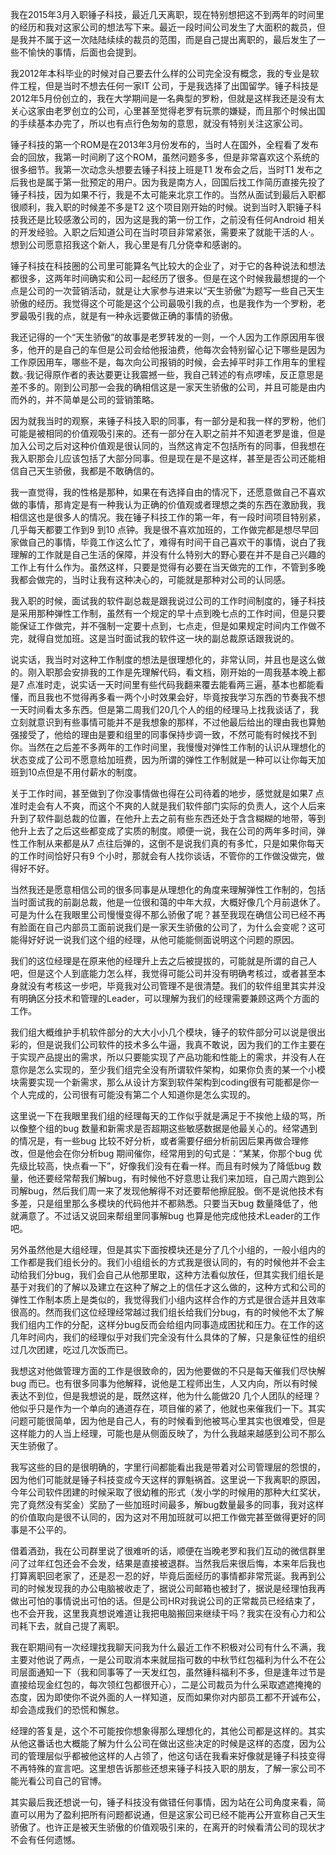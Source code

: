 我在2015年3月入职锤子科技，最近几天离职，现在特别想把这不到两年的时间里的经历和我对这家公司的想法写下来。最近一段时间公司发生了大面积的裁员，但是我并不属于这一次陆陆续续的裁员的范围，而是自己提出离职的，最后发生了一些不愉快的事情，后面也会提到。

我2012年本科毕业的时候对自己要去什么样的公司完全没有概念，我的专业是软件工程，但是当时不想去任何一家IT 公司，于是我选择了出国留学。锤子科技是2012年5月份创立的，我在大学期间是一名典型的罗粉，但就是这样我还是没有太关心这家由老罗创立的公司，心里甚至觉得老罗有玩票的嫌疑，而且那个时候出国的手续基本办完了，所以也有点行色匆匆的意思，就没有特别关注这家公司。

锤子科技的第一个ROM是在2013年3月份发布的，当时人在国外，全程看了发布会的回放，我第一时间刷了这个ROM，虽然问题多多，但是非常喜欢这个系统的很多细节。我第一次动念头想要去锤子科技上班是T1 发布会之后，当时T1 发布之后我也是属于第一批预定的用户。因为我是南方人，回国后找工作简历直接先投了锤子科技，因为如果不行，我是不太可能来北京工作的。当然从面试到最后入职都很顺利，我入职的时候差不多是T2 这个项目刚开始的时候。说到当时入职锤子科技我还是比较感激公司的，因为这是我的第一份工作，之前没有任何Android 相关的开发经验。入职之后知道公司在当时项目非常紧张，需要来了就能干活的人·。想到公司愿意招我这个新人，我心里是有几分侥幸和感谢的。

锤子科技在科技圈的公司里可能算名气比较大的企业了，对于它的各种说法和想法都很多，这两年时间确实和公司一起经历了很多。但是在这个时候我最想提的一个点是公司的一次营销活动，就是让大家参与进来以“天生骄傲”为题写一些自己天生骄傲的经历。我觉得这个可能是这个公司最吸引我的点，也是我作为一个罗粉，老罗最吸引我的点，就是有一种永远要做正确的事情的骄傲。

我还记得的一个“天生骄傲”的故事是老罗转发的一则，一个人因为工作原因用车很多，他开的是自己的车但是公司会给他报油费，他每次会特别留心记下哪些是因为工作原因用车，哪些不是，每次向公司报销的时候，会去掉平时非工作用车的里程数。·我记得原作者的表达要更让我震撼一些，我自己转述的有点啰嗦，反正意思是差不多的。刚到公司那一会我的确相信这是一家天生骄傲的公司，并且可能是由内而外的，并不简单是公司的营销策略。

因为就我当时的观察，来锤子科技入职的同事，有一部分是和我一样的罗粉，他们可能是被相同的价值观吸引来的。还有一部分在入职之前并不知道老罗是谁，但是加入公司之后对这种价值观是很认同的，当然这肯定不包括所有的同事，但我想在我入职那会儿应该包括了大部分同事。但是现在是不是这样，甚至是否公司还能相信自己天生骄傲，我都是不敢确信的。

我一直觉得，我的性格是那种，如果在有选择自由的情况下，还愿意做自己不喜欢做的事情，那肯定是有一种我认为正确的价值观或者理想之类的东西在激励我，我相信这也是很多人的情况。我在锤子科技工作的第一年，有一段时间项目特别紧，几乎每天都要工作到9 到10 点钟。我是很不喜欢加班的，工作做完都是想尽早回家做自己的事情，毕竟工作这么忙了，难得有时间干自己喜欢干的事情，说白了我理解的工作就是自己生活的保障，并没有什么特别大的野心要在并不是自己兴趣的工作上有什么作为。虽然这样，只要是觉得有必要在当天做完的工作，不管到多晚我都会做完的，当时让我有这种决心的，可能就是那种对公司的认同感。

我入职的时候，面试我的软件副总裁是跟我说过公司的工作时间制度的，锤子科技是采用那种弹性工作制，虽然有一个规定的早十点到晚七点的工作时间，但是只要能保证工作做完，并不强制一定要十点到，七点走，但是如果规定时间内工作做不完，就得自觉加班。这是当时面试我的软件这一块的副总裁原话跟我说的。

说实话，我当时对这种工作制度的想法是很理想化的，非常认同，并且也是这么做的。刚入职那会安排我的工作是先理解代码，看文档，刚开始的一周我基本晚上都是7 点准时走，说实话一天时间里有些代码我翻来覆去能看两三遍，基本也都能看懂，而且我也不觉得再多看一两个小时效果会好，毕竟按我学习东西的节奏我不想一天时间看太多东西。但是第二周我们20几个人的组的经理马上找我谈话了，我立刻就意识到有些事情可能并不是我想象的那样，不过他最后给出的理由我也算勉强接受了，他给的理由是要和组里的同事保持步调一致，不然可能有时候找不到你。当然在之后差不多两年的工作时间里，我慢慢对弹性工作制的认识从理想化的状态变成了公司不愿意给加班费，因为所谓的弹性工作制就是一种可以让你每天加班到10点但是不用付薪水的制度。

关于工作时间，甚至做到了你没事情做也得在公司待着的地步，感觉就是如果7 点准时走会有人不爽，而这个不爽的人就是我们软件部门实际的负责人，这个人后来升到了软件副总裁的位置，在他升上去之前有些东西还处于含含糊糊的地带，等到他升上去了之后这些都变成了实质的制度。顺便一说，我在公司的两年多时间，弹性工作制从来都是从7 点往后弹的，这倒不是说我们真的有多忙，只是如果你每天的工作时间恰好只有9 个小时，那就会有人找你谈话，不管你的工作做没做完，做得好不好。

当然我还是愿意相信公司的很多同事是从理想化的角度来理解弹性工作制的，包括当时面试我的前副总裁，他是一位很和蔼的中年大叔，大概好像几个月前退休了。可是为什么在我眼里公司慢慢变得不那么骄傲了呢？甚至我现在确信公司已经不再有脸面在自己内部员工面前说我们是一家天生骄傲的公司了，为什么会变呢？这可能得好好说一说我们这个组的经理，从他可能能侧面说明这个问题的原因。

我们的这位经理是在原来他的经理升上去之后被提拔的，可能就是所谓的自己人吧，但是这个人到底能力怎么样，我觉得可能公司并没有明确考核过，或者甚至本身就没有考核这一步吧，毕竟我对公司管理不是很清楚。我们的软件组里其实并没有明确区分技术和管理的Leader，可以理解为我们的经理需要兼顾这两个方面的工作。

我们组大概维护手机软件部分的大大小小几个模块，锤子的软件部分可以说是很出彩的，但是说我们公司软件的技术多么牛逼，我真不敢说，因为我们的工作主要在于实现产品提出的需求，所以只要能实现了产品功能和性能上的需求，并没有人在意你是怎么实现的，至少我们组完全没有所谓软件架构，如果你负责的某一个小模块需要实现一个新需求，那么从设计方案到软件架构到coding很有可能都是你一个人完成的，公司很有可能没有第二个人知道你是怎么实现的。

这里说一下在我眼里我们组的经理每天的工作似乎就是满足于不挨他上级的骂，所以像整个组的bug 数量和新需求是否超期这些敏感数据是他最关心的。经常遇到的情况是，有一些bug 比较不好分析，或者需要仔细分析前因后果再做合理修改，但是他会在你分析bug 期间催你，经常用到的句式是：“某某，你那个bug 优先级比较高，快点看一下”，好像我们没有在看一样。而且有时候为了降低bug 数量，他还要经常帮我们解bug，有时候他不好意思让我们来加班，自己周六跑到公司解bug，然后我们周一来了发现他解得不对还要帮他擦屁股。倒不是说他技术有多差，只是组里那么多模块的代码他并不都熟悉。只要当天bug 数量降低了，他就满意了。不过话又说回来帮组里同事解bug 也算是他完成他技术Leader的工作吧。

另外虽然他是大组经理，但是其实下面按模块还是分了几个小组的，一般小组内的工作都是我们组长分的。我们小组组长的方式我是很认同的，有的时候他并不会主动给我们分bug，我们会自己从他那里取，这种方法看似放任，但其实我们组长是基于对我们的了解以及建立在这种了解之上的信任才这么做的，这种方式和公司的弹性工作制本质上是类似的，我觉得我们小组内这样合作的方式是很合适并且效率很高的。然而我们这位经理经常越过我们组长给我们分bug，有的时候他不太了解我们组内工作的分配，这样分bug反而会给组内同事造成困扰和压力。在工作的这几年时间内，我们的经理似乎对我们完全没有什么具体的了解，只是象征性的组织过几次团建，吃过几次饭而已。

我想这对他做管理方面的工作是很致命的，因为他要做的不只是每天催我们尽快解bug 而已。也有很多同事为他解释，说他是工程师出生，人又内向，所以有时候表达不到位，但是我想说的是，既然这样，他为什么能做20 几个人团队的经理？他似乎只是作为一个单向的通道存在，项目催的紧了，他就也来催我们一下。其实问题可能很简单，因为他是自己人，有的时候看到他被骂心里其实也很难受，但是这样能力的人当上经理，可能也是从侧面反映了，为什么我越来越感到公司不那么天生骄傲了。

我写这些的目的是很明确的，字里行间都能看出我是带着对公司管理层的怨恨的，因为他们可能就是锤子科技变成今天这样的罪魁祸首。这里说一下我离职的原因，今年公司软件团建的时候采取了很幼稚的形式（发小学的时候用的那种大红奖状，完了竟然没有奖金）奖励了一些加班时间最多，解bug数量最多的同事，我对这样的价值取向是很不认同的，因为这对不用加班就可以把工作做完甚至做得更好的同事是不公平的。

借着酒劲，我在公司群里说了很难听的话，顺便在当晚老罗和我们互动的微信群里问了过年红包还会不会发，结果是直接被退群。当然我后来很后悔，本来年后我也打算离职回老家了，还是忍一忍的好，毕竟后面经历的事情都非常荒诞。我再到公司的时候发现我的办公电脑被收走了，据说公司邮箱也被封了，据说是经理怕我再做出可怕的事情说出可怕的话。但是公司HR对我说公司的正常裁员已经结束了，也不会开我，这里我真想说难道让我把电脑搬回来继续干吗？我实在没有心力和公司耗下去，就自己提了离职。

我在职期间有一次经理找我聊天问我为什么最近工作不积极对公司有什么不满，我主要对他说了两点，一是公司取消本来就屈指可数的中秋节红包福利为什么不在公司层面通知一下（我和同事等了一天发红包，虽然锤科福利不多，但是逢年过节是直接给现金红包的，每次领红包都很开心），二是公司裁员为什么采取遮遮掩掩的态度，因为即使你不说外面的人一样知道，反而如果你对内部员工都不开诚布公，却会造成我们的恐慌和懈怠。

经理的答复是，这个不可能按你想象得那么理想化的，其他公司都是这样的。其实从他这番话也大概能了解为什么公司在做出这些决定的时候是这样的态度，因为公司的管理层似乎都被他这样的人占领了，他这句话在我看来好像就是锤子科技变得不再特殊的宣言吧。这里想告诉那些还想来锤子科技入职的朋友，了解一家公司不能光看公司自己的官博。

其实最后我还想说一句，锤子科技没有做错任何事情，因为站在公司角度来看，简直可以用为了盈利把所有问题都说通，但是这家公司已经不能再公开宣称自己天生骄傲了。也许正是被天生骄傲的价值观吸引来的，在离开的时候看清公司的现状才不会有任何遗憾。
